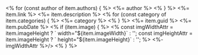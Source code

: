 <item>
  <title><%= item.title %></title>
  <% for (const author of item.authors) { %>
  <dc:creator><%= author %></dc:creator>
  <% } %>
  <link><%= item.link %></link>
  <description><%= item.description %></description>
  <% for (const category of item.categories) { %>
  <category><%= category %></category>
  <% } %>
  <guid><%= item.guid %></guid>
  <pubDate><%= item.pubDate %></pubDate>
  <% if (item.image) { %>
    <% 
    const imgWidthAttr = item.imageHeight ? ` width="${item.imageWidth}` : '';
    const imgHeightAttr = item.imageHeight ? ` height="${item.imageHeight}` : '';
    %>
  <media:content url="<%- item.image %>" medium="image" type="image/png"<%- imgHeightAttr %><%- imgWidthAttr %>/>
  <% } %>
</item>
